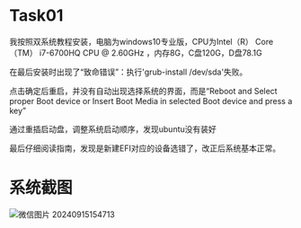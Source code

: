 # Task01
我按照双系统教程安装，电脑为windows10专业版，CPU为Intel（R） Core（TM） i7-6700HQ CPU @ 2.60GHz ，内存8G，C盘120G，D盘78.1G 

在最后安装时出现了“致命错误”：执行'grub-install /dev/sda'失败。 

点击确定后重启，并没有自动出现选择系统的界面，而是“Reboot and Select proper Boot device or Insert Boot Media in selected Boot device and press a key” 

通过重插启动盘，调整系统启动顺序，发现ubuntu没有装好 

最后仔细阅读指南，发现是新建EFI对应的设备选错了，改正后系统基本正常。

# 系统截图
![微信图片 20240915154713](https://imgur.la/images/2024/09/15/_20240915154713.jpg)
